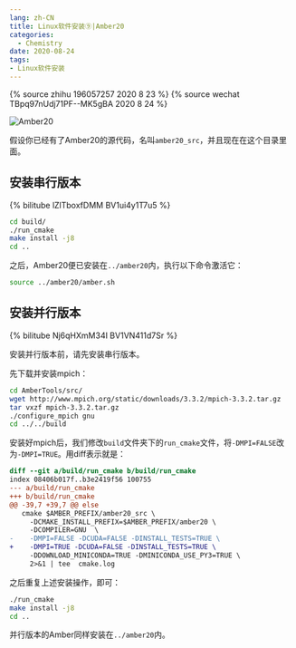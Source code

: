 ```yaml
---
lang: zh-CN
title: Linux软件安装⑨|Amber20
categories:
  - Chemistry
date: 2020-08-24
tags:
- Linux软件安装
---
```

{% source zhihu 196057257 2020 8 23 %}
{% source wechat TBpq97nUdj71PF--MK5gBA 2020 8 24 %}

![Amber20](https://bb.njzjz.win/file/jinzhe/img/1afNbrBOnpGVlIyBWhlpl8xqT5fdoCGZ1)

假设你已经有了Amber20的源代码，名叫`amber20_src`，并且现在在这个目录里面。

<!-- more -->
## 安装串行版本

{% bilitube lZlTboxfDMM BV1ui4y1T7u5 %}

```bash
cd build/
./run_cmake
make install -j8
cd ..
```
之后，Amber20便已安装在`../amber20`内，执行以下命令激活它：

```bash
source ../amber20/amber.sh
```

## 安装并行版本

{% bilitube Nj6qHXmM34I BV1VN411d7Sr %}

安装并行版本前，请先安装串行版本。

先下载并安装mpich：

```bash
cd AmberTools/src/
wget http://www.mpich.org/static/downloads/3.3.2/mpich-3.3.2.tar.gz
tar vxzf mpich-3.3.2.tar.gz
./configure_mpich gnu
cd ../../build
```

安装好mpich后，我们修改`build`文件夹下的`run_cmake`文件，将`-DMPI=FALSE`改为`-DMPI=TRUE`。用diff表示就是：

```diff
diff --git a/build/run_cmake b/build/run_cmake
index 08406b017f..b3e2419f56 100755
--- a/build/run_cmake
+++ b/build/run_cmake
@@ -39,7 +39,7 @@ else
   cmake $AMBER_PREFIX/amber20_src \
     -DCMAKE_INSTALL_PREFIX=$AMBER_PREFIX/amber20 \
     -DCOMPILER=GNU  \
-    -DMPI=FALSE -DCUDA=FALSE -DINSTALL_TESTS=TRUE \
+    -DMPI=TRUE -DCUDA=FALSE -DINSTALL_TESTS=TRUE \
     -DDOWNLOAD_MINICONDA=TRUE -DMINICONDA_USE_PY3=TRUE \
     2>&1 | tee  cmake.log
```

之后重复上述安装操作，即可：

```bash
./run_cmake
make install -j8
cd ..
```

并行版本的Amber同样安装在`../amber20`内。
